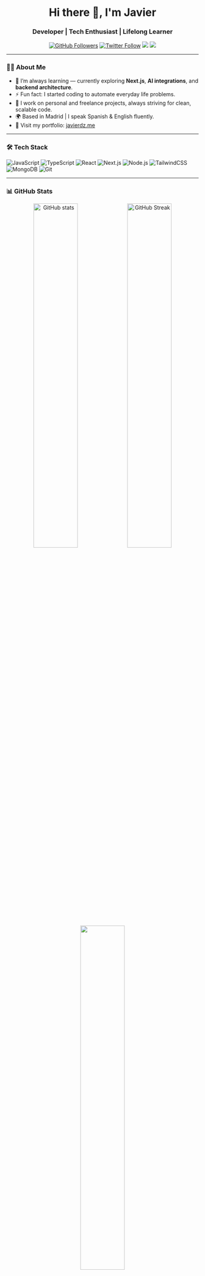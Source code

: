 <h1 align="center">Hi there 👋, I'm Javier</h1>
<h3 align="center">Developer | Tech Enthusiast | Lifelong Learner</h3>

<p align="center">
  <a href="https://github.com/jaavierdz"><img src="https://img.shields.io/github/followers/jaavierdz?label=Follow&style=social" alt="GitHub Followers"></a>
  <a href="https://x.com/javieerdzzz"><img src="https://img.shields.io/twitter/follow/javieerdzzz?style=social" alt="Twitter Follow"></a>
  <a href="mailto:javier@javierdz.me"><img src="https://img.shields.io/badge/email-javier@javierdz.me-blue?style=flat&logo=gmail"></a>
  <a href="https://javierdz.me"><img src="https://img.shields.io/badge/Portfolio-javierdz.me-orange?style=flat&logo=vercel"></a>
</p>

---

### 👨‍💻 About Me

- 🌱 I’m always learning — currently exploring **Next.js**, **AI integrations**, and **backend architecture**.
- ⚡ Fun fact: I started coding to automate everyday life problems.
- 💼 I work on personal and freelance projects, always striving for clean, scalable code.
- 🌍 Based in Madrid | I speak Spanish & English fluently.
- 🔗 Visit my portfolio: [javierdz.me](https://javierdz.me)

---

### 🛠️ Tech Stack

![JavaScript](https://img.shields.io/badge/-JavaScript-F7DF1E?style=flat-square&logo=javascript&logoColor=000)
![TypeScript](https://img.shields.io/badge/-TypeScript-3178C6?style=flat-square&logo=typescript&logoColor=fff)
![React](https://img.shields.io/badge/-React-61DAFB?style=flat-square&logo=react&logoColor=000)
![Next.js](https://img.shields.io/badge/-Next.js-000000?style=flat-square&logo=next.js)
![Node.js](https://img.shields.io/badge/-Node.js-339933?style=flat-square&logo=node.js&logoColor=fff)
![TailwindCSS](https://img.shields.io/badge/-Tailwind-38B2AC?style=flat-square&logo=tailwind-css&logoColor=fff)
![MongoDB](https://img.shields.io/badge/-MongoDB-47A248?style=flat-square&logo=mongodb&logoColor=fff)
![Git](https://img.shields.io/badge/-Git-F05032?style=flat-square&logo=git&logoColor=fff)

---

### 📊 GitHub Stats

<p align="center">
  <img src="https://github-readme-stats.vercel.app/api?username=jaavierdz&show_icons=true&theme=radical" alt="GitHub stats" width="48%" />
  <img src="https://github-readme-streak-stats.herokuapp.com/?user=jaavierdz&theme=radical" alt="GitHub Streak" width="48%" />
</p>
<p align="center">
  <img src="https://github-readme-stats.vercel.app/api/top-langs/?username=jaavierdz&layout=compact&theme=radical" width="48%"/>
</p>

---

### 📫 Let's Connect

- 🐦 Twitter: [@javieerdzzz](https://x.com/javieerdzzz))
- 🌐 Website: [javierdz.me](https://javierdz.me)
- 📧 Email: javier@javierdz.me

---

<!-- GitHub Profile Views -->
<p align="center">
  <img src="https://komarev.com/ghpvc/?username=jaavierdz&style=flat-square&color=blue" alt="Profile Views" />
</p>
